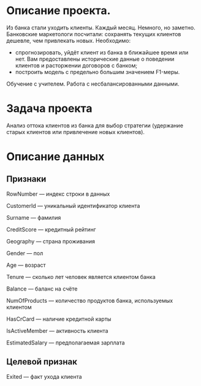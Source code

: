 # Описание проекта.
Из банка стали уходить клиенты. Каждый месяц. Немного, но заметно. Банковские маркетологи посчитали: сохранять текущих клиентов дешевле, чем привлекать новых.
Необходимо:
- спрогнозировать, уйдёт клиент из банка в ближайшее время или нет. Вам предоставлены исторические данные о поведении клиентов и расторжении договоров с банком;
- построить модель с предельно большим значением F1-меры.

Обучение с учителем. Работа с несбалансированными данными.

# Задача проекта 
Анализ оттока клиентов из банка для выбор стратегии (удержание старых клиентов или привлечение новых клиентов).

# Описание данных

## Признаки

RowNumber — индекс строки в данных

CustomerId — уникальный идентификатор клиента

Surname — фамилия

CreditScore — кредитный рейтинг

Geography — страна проживания

Gender — пол

Age — возраст

Tenure — сколько лет человек является клиентом банка

Balance — баланс на счёте

NumOfProducts — количество продуктов банка, используемых клиентом

HasCrCard — наличие кредитной карты

IsActiveMember — активность клиента

EstimatedSalary — предполагаемая зарплата

## Целевой признак

Exited — факт ухода клиента
